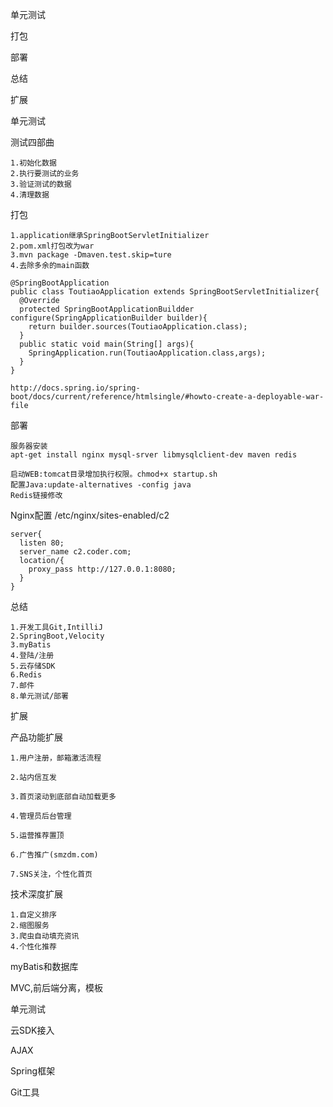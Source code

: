 单元测试

打包

部署

总结

扩展

单元测试

测试四部曲

    1.初始化数据
    2.执行要测试的业务
    3.验证测试的数据
    4.清理数据

打包

    1.application继承SpringBootServletInitializer
    2.pom.xml打包改为war
    3.mvn package -Dmaven.test.skip=ture
    4.去除多余的main函数

    @SpringBootApplication
    public class ToutiaoApplication extends SpringBootServletInitializer{
      @Override
      protected SpringBootApplicationBuildder configure(SpringApplicationBuilder builder){
        return builder.sources(ToutiaoApplication.class);
      }
      public static void main(String[] args){
        SpringApplication.run(ToutiaoApplication.class,args);
      }
    }

    http://docs.spring.io/spring-boot/docs/current/reference/htmlsingle/#howto-create-a-deployable-war-file


部署

    服务器安装
    apt-get install nginx mysql-srver libmysqlclient-dev maven redis

    启动WEB:tomcat目录增加执行权限。chmod+x startup.sh
    配置Java:update-alternatives -config java
    Redis链接修改

Nginx配置 /etc/nginx/sites-enabled/c2

    server{
      listen 80;
      server_name c2.coder.com;
      location/{
        proxy_pass http://127.0.0.1:8080;
      }
    }


总结

    1.开发工具Git,IntilliJ
    2.SpringBoot,Velocity
    3.myBatis
    4.登陆/注册
    5.云存储SDK
    6.Redis
    7.邮件
    8.单元测试/部署

扩展

产品功能扩展

    1.用户注册，邮箱激活流程
    
    2.站内信互发
    
    3.首页滚动到底部自动加载更多
    
    4.管理员后台管理
    
    5.运营推荐置顶
    
    6.广告推广(smzdm.com)
    
    7.SNS关注，个性化首页

技术深度扩展

    1.自定义排序
    2.缩图服务
    3.爬虫自动填充资讯
    4.个性化推荐

myBatis和数据库

MVC,前后端分离，模板

单元测试

云SDK接入

AJAX

Spring框架

Git工具
